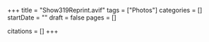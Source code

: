 +++
title = "Show319Reprint.avif"
tags = ["Photos"]
categories = []
startDate = ""
draft = false
pages = []

citations = []
+++
